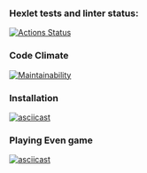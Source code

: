 ### Hexlet tests and linter status:
[![Actions Status](https://github.com/faciledictu/frontend-project-lvl1/workflows/hexlet-check/badge.svg)](https://github.com/faciledictu/frontend-project-lvl1/actions)

### Code Climate
[![Maintainability](https://api.codeclimate.com/v1/badges/4d9a59dba2e77295783e/maintainability)](https://codeclimate.com/github/faciledictu/frontend-project-lvl1/maintainability)

### Installation
[![asciicast](https://asciinema.org/a/500856.svg)](https://asciinema.org/a/500856)

### Playing Even game
[![asciicast](https://asciinema.org/a/500864.svg)](https://asciinema.org/a/500864)
